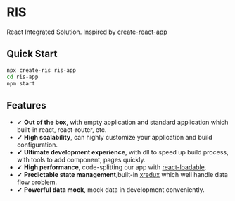 # RIS
React Integrated Solution. Inspired by [create-react-app](https://github.com/facebook/create-react-app)

## Quick Start

```bash
npx create-ris ris-app
cd ris-app
npm start
```

## Features
- ✔︎ **Out of the box**, with empty application and standard application which built-in react, react-router, etc.
- ✔︎ **High scalability**, can highly customize your application and build configuration.
- ✔︎ **Ultimate development experience**, with dll to speed up build process, with tools to add component, pages quickly.
- ✔︎ **High performance**, code-splitting our app with [react-loadable](https://github.com/jamiebuilds/react-loadable).
- ✔︎ **Predictable state management**,built-in [xredux](https://github.com/beyondxgb/xredux) which well handle data flow problem.
- ✔︎ **Powerful data mock**, mock data in development conveniently.
